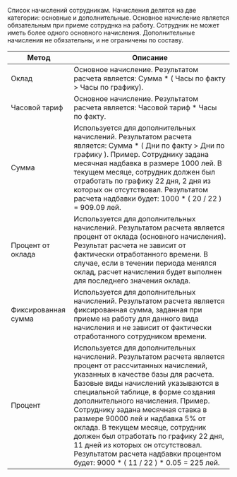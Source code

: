 Список начислений сотрудникам. Начисления делятся на две категории: основные и дополнительные. Основное начисление является обязательным при приеме сотруднка на работу. Сотрудник не может иметь более одного основного начисления. Дополнительные начисления не обязательны, и не ограничены по составу.
 

| Метод               | Описание                                                                                                                                                                                                                                                                                                                                                                                                                                                                                                                                       |
|---------------------|------------------------------------------------------------------------------------------------------------------------------------------------------------------------------------------------------------------------------------------------------------------------------------------------------------------------------------------------------------------------------------------------------------------------------------------------------------------------------------------------------------------------------------------------|
| Оклад               | Основное начисление. Результатом расчета является: Сумма * ( Часы по факту > Часы по графику).                                                                                                                                                                                                                                                                                                                                                                                                                                                 |
| Часовой тариф       | Основное начисление. Результатом расчета является: Часовой тариф * Часы по факту.                                                                                                                                                                                                                                                                                                                                                                                                                                                              |
| Сумма               | Используется для дополнительных начислений. Результатом расчета является: Сумма * ( Дни по факту > Дни по графику ). Пример. Сотруднику задана месячная надбавка в размере 1000 лей. В текущем месяце, сотрудник должен был отработать по графику 22 дня, 2 дня из которых он отсутствовал. Результатом расчета надбавки будет: 1000 * ( 20 / 22 ) = 909.09 лей.                                                                                                                                                                               |
| Процент от оклада   | Используется для дополнительных начислений. Результатом расчета является процент от оклада (основного начисления). Результат расчета не зависит от фактически отработанного времени. В случае, если в течении периода менялся оклад, расчет начисления будет выполнен для последнего значения оклада.                                                                                                                                                                                                                                          |
| Фиксированная сумма | Используется для дополнительных начислений. Результатом расчета является фиксированная сумма, заданная при приеме на работу для данного вида начисления и не зависит от фактически отработанного сотрудником времени.                                                                                                                                                                                                                                                                                                                          |
| Процент             | Используется для дополнительных начислений. Результатом расчета является процент от рассчитанных начислений, указанных в качестве базы для расчета. Базовые виды начислений указываются в специальной таблице, в форме создания дополнительного начисления. Пример. Сотруднику задана месячная ставка в размере 90000 лей и надбавка 5% от оклада. В текущем месяце, сотрудник должен был отработать по графику 22 дня, 11 дней из которых он отсутствовал. Результатом расчета надбавки процентом будет: 9000 * ( 11 / 22 ) * 0.05 = 225 лей. |